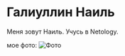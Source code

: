 # Галиуллин Наиль

Меня зовут Наиль. Учусь в Netology.

мое фото: 
![Фото]("C:\Users\Admin\Desktop\MyPortfolio\img\albert-dera-ILip77SbmOE-unsplash.jpg")